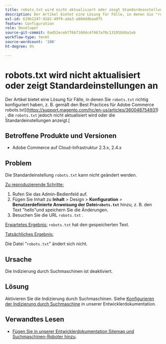 ```yaml
---
title: robots.txt wird nicht aktualisiert oder zeigt Standardeinstellungen an
description: Der Artikel bietet eine Lösung für Fälle, in denen Sie "robots.txt"richtig konfiguriert haben, z. B. per [Best Practices für Adobe Commerce robots.txt](https://support.magento.com/hc/en-us/articles/360048754931), aber die Datei "robots.txt"wird nicht aktualisiert oder zeigt die Standardeinstellungen an.
exl-id: 629b1247-9282-49f9-ada3-a804ddbaa0f5
feature: Configuration
role: Developer
source-git-commit: 0ad52eceb776b71604c4f467a70c13191bb9a1eb
workflow-type: tm+mt
source-wordcount: '180'
ht-degree: 0%

---
```


# robots.txt wird nicht aktualisiert oder zeigt Standardeinstellungen an

Der Artikel bietet eine Lösung für Fälle, in denen Sie `robots.txt` richtig konfiguriert haben, z. B. gemäß den Best Practices für Adobe Commerce robots.txt](https://support.magento.com/hc/en-us/articles/360048754931) , die `robots.txt` jedoch nicht aktualisiert wird oder die Standardeinstellungen anzeigt.[

## Betroffene Produkte und Versionen

* Adobe Commerce auf Cloud-Infrastruktur 2.3.x, 2.4.x

## Problem

Die Standardeinstellung `robots.txt` kann nicht geändert werden.

<u>Zu reproduzierende Schritte:</u>

1. Rufen Sie das Admin-Bedienfeld auf.
1. Fügen Sie Inhalt zu **Inhalt** > Design > **Konfiguration** > **Benutzerdefinierte Anweisung der Datei`robots.txt`** hinzu, z. B. den Text &quot;hello&quot;und speichern Sie die Änderungen.
1. Besuchen Sie die URL `robots.txt` .

<u>Erwartetes Ergebnis:</u>
`robots.txt` hat den gespeicherten Text.

<u>Tatsächliches Ergebnis:</u>

Die Datei &quot;`robots.txt`&quot; ändert sich nicht.

## Ursache

Die Indizierung durch Suchmaschinen ist deaktiviert.

## Lösung

Aktivieren Sie die Indizierung durch Suchmaschinen. Siehe [Konfigurieren der Indizierung durch Suchmaschine](https://devdocs.magento.com/cloud/trouble/robots-sitemap.html#configure-indexing-by-search-engine) in unserer Entwicklerdokumentation.

## Verwandtes Lesen

* [Fügen Sie in unserer Entwicklerdokumentation Sitemap und Suchmaschinen-Roboter hinzu](https://devdocs.magento.com/cloud/trouble/robots-sitemap.html).
